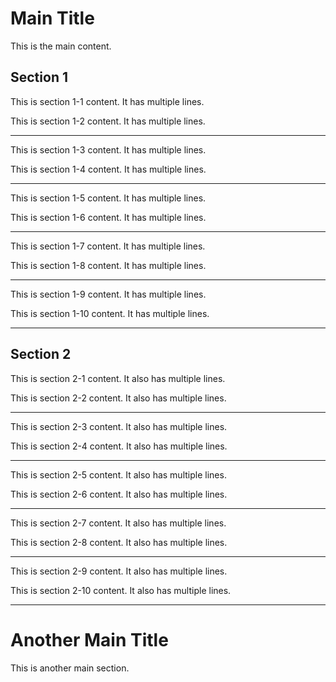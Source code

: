 # Main Title
This is the main content.

## Section 1
This is section 1-1 content.
It has multiple lines.

This is section 1-2 content.
It has multiple lines.

---
This is section 1-3 content.
It has multiple lines.

This is section 1-4 content.
It has multiple lines.

---
This is section 1-5 content.
It has multiple lines.

This is section 1-6 content.
It has multiple lines.

---
This is section 1-7 content.
It has multiple lines.

This is section 1-8 content.
It has multiple lines.

---
This is section 1-9 content.
It has multiple lines.

This is section 1-10 content.
It has multiple lines.

---
## Section 2
This is section 2-1 content.
It also has multiple lines.

This is section 2-2 content.
It also has multiple lines.

---

This is section 2-3 content.
It also has multiple lines.

This is section 2-4 content.
It also has multiple lines.

---

This is section 2-5 content.
It also has multiple lines.

This is section 2-6 content.
It also has multiple lines.

---

This is section 2-7 content.
It also has multiple lines.

This is section 2-8 content.
It also has multiple lines.

---

This is section 2-9 content.
It also has multiple lines.

This is section 2-10 content.
It also has multiple lines.

---
# Another Main Title
This is another main section.